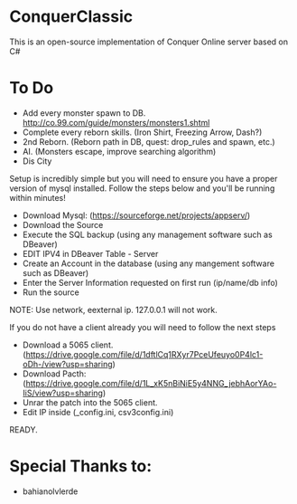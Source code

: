 # ConquerClassic
This is an open-source implementation of Conquer Online server based on C#

# To Do
- Add every monster spawn to DB. http://co.99.com/guide/monsters/monsters1.shtml
- Complete every reborn skills. (Iron Shirt, Freezing Arrow, Dash?)
- 2nd Reborn. (Reborn path in DB, quest: drop_rules and spawn, etc.)
- AI. (Monsters escape, improve searching algorithm)
- Dis City


Setup is incredibly simple but you will need to ensure you have a proper version of mysql installed. Follow the steps below and you'll be running within minutes!

- Download Mysql: (https://sourceforge.net/projects/appserv/)
- Download the Source 
- Execute the SQL backup (using any management software such as DBeaver)
- EDIT IPV4 in DBeaver Table - Server
- Create an Account in the database (using any mangement software such as DBeaver)
- Enter the Server Information requested on first run (ip/name/db info)
- Run the source


NOTE: Use network, eexternal ip. 127.0.0.1 will not work.


If you do not have a client already you will need to follow the next steps

- Download a 5065 client. (https://drive.google.com/file/d/1dftlCq1RXyr7PceUfeuyo0P4lc1-oDh-/view?usp=sharing)
- Download Pacth: (https://drive.google.com/file/d/1L_xK5nBiNiE5y4NNG_jebhAorYAo-IiS/view?usp=sharing)
- Unrar the patch into the 5065 client. 
- Edit IP inside (_config.ini, csv3config.ini)

READY.



# Special Thanks to:
- bahianolvlerde

